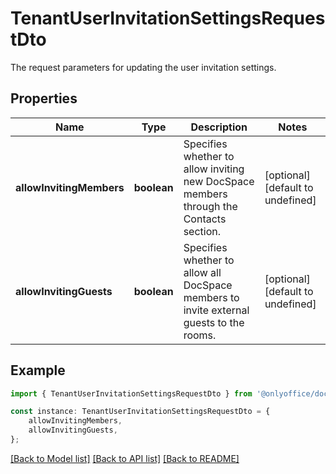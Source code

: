 # TenantUserInvitationSettingsRequestDto

The request parameters for updating the user invitation settings.

## Properties

Name | Type | Description | Notes
------------ | ------------- | ------------- | -------------
**allowInvitingMembers** | **boolean** | Specifies whether to allow inviting new DocSpace members through the Contacts section. | [optional] [default to undefined]
**allowInvitingGuests** | **boolean** | Specifies whether to allow all DocSpace members to invite external guests to the rooms. | [optional] [default to undefined]

## Example

```typescript
import { TenantUserInvitationSettingsRequestDto } from '@onlyoffice/docspace-api-sdk';

const instance: TenantUserInvitationSettingsRequestDto = {
    allowInvitingMembers,
    allowInvitingGuests,
};
```

[[Back to Model list]](../README.md#documentation-for-models) [[Back to API list]](../README.md#documentation-for-api-endpoints) [[Back to README]](../README.md)
